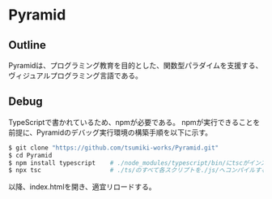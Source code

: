 # Pyramid

## Outline

Pyramidは、プログラミング教育を目的とした、関数型パラダイムを支援する、ヴィジュアルプログラミング言語である。

## Debug

TypeScriptで書かれているため、npmが必要である。
npmが実行できることを前提に、Pyramidのデバッグ実行環境の構築手順を以下に示す。

```sh
$ git clone "https://github.com/tsumiki-works/Pyramid.git"
$ cd Pyramid
$ npm install typescript    # ./node_modules/typescript/bin/にtscがインストールされる
$ npx tsc                   # ./ts/のすべて各スクリプトを./js/へコンパイルする
```

以降、index.htmlを開き、適宜リロードする。
